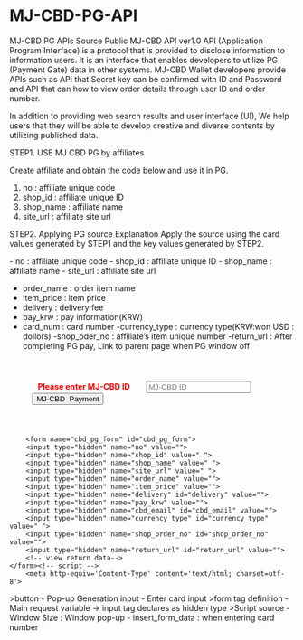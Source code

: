 

# MJ-CBD-PG-API
MJ-CBD PG APIs Source
Public MJ-CBD API ver1.0 
<Overview>
API (Application Program Interface) is a protocol that is provided to disclose information to information users. 
It is an interface that enables developers to utilize PG (Payment Gate) data in other systems. 
MJ-CBD Wallet developers provide APIs such as API that Secret key can be confirmed with ID and Password and 
API that can how to view order details through user ID and order number.

<Purpose>
In addition to providing web search results and user interface (UI), 
We help users that they will be able to develop creative and diverse contents by utilizing published data.



STEP1. USE MJ CBD PG by affiliates

Create affiliate and obtain the code below and use it in PG.
1) no : affiliate unique code
2) shop_id : affiliate unique ID
3) shop_name : affiliate name
4) site_url : affiliate site url 


STEP2. Applying PG source
Explanation
Apply the source using the card values generated by STEP1 and the key values generated by STEP2.

<Main request variable>
- no : affiliate unique code
- shop_id : affiliate unique ID
- shop_name : affiliate name
- site_url : affiliate site url 

- order_name : order item name
- item_price : item price
- delivery : delivery fee
- pay_krw : pay information(KRW)
- card_num : card number
-currency_type : currency type(KRW:won USD : dollors)
-shop_oder_no : affiliate’s item unique number
-return_url : After completing PG pay, Link to parent page when PG window off


<Related Source>
<!--버튼 html -->
<div class="table-responsive text-center" style='padding:40px;'>
<span  style='color:#ff0000;font-weight:700;margin-right:15px;padding:10px;'> 
Please enter  MJ-CBD   ID</span>
<input type="text" name="od_cbd_email" id="od_cbd_email" class="peps_input"  required placeholder="MJ-CBD ID" onchange="insert_form_data(this.value);" required >
<input type="button" value="MJ-CBD  Payment" id="btn_order2" onclick="windowSize()" class="peps_btn" style="display:''">
</div>

<!-- form html-->
        <form name="cbd_pg_form" id="cbd_pg_form">
        <input type="hidden" name="no" value="">
        <input type="hidden" name="shop_id" value=" ">
        <input type="hidden" name="shop_name" value=" ">
        <input type="hidden" name="site_url" value=" ">
        <input type="hidden" name="order_name" value="">
        <input type="hidden" name="item_price" value="">
        <input type="hidden" name="delivery" id="delivery" value="">
        <input type="hidden" name="pay_krw" value="">
        <input type="hidden" name="cbd_email" id="cbd_email" value="">
        <input type="hidden" name="currency_type" id="currency_type" value=" ">
        <input type="hidden" name="shop_order_no" id="shop_order_no" value="">
        <input type="hidden" name="return_url" id="return_url" value="">
        <!-- view return data-->
    </form><!-- script -->
        <meta http-equiv='Content-Type' content='text/html; charset=utf-8'>
<script>
        function windowSize() {
             var myForm = document.cbd_pg_form;
             window.open("","cbd_pg_form","toolbar=no, width=700, height=680, directories=no, status=no,    scrollorbars=no, resizable=no");
//             myForm.action ="https://pg.mj-cbd.tech/?gap=pg/card_pg";
             myForm.action ="https://pg.goodpay.io/?gap=pg/card_pg";
             myForm.method="post";
             myForm.target="cbd_pg_form";
             myForm.submit();
        }

        function insert_form_data(data_abc) {
                $('#cbd_email').val(data_abc);
        }
    </script>


<Source content>
>button 
 - Pop-up Generation input 
 - Enter card input
>form tag definition
 -Main request variable -> input tag declares as hidden type
>Script source
 -Window Size : Window pop-up
 - insert_form_data : when entering card number
